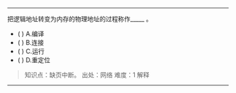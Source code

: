---
把逻辑地址转变为内存的物理地址的过程称作_____ 。
- ( ) A.编译 
- ( ) B.连接 
- ( ) C.运行 
- ( ) D.重定位

> 知识点：缺页中断。
> 出处：网络
> 难度：1
> 解释

---